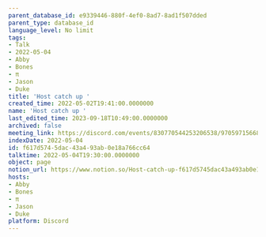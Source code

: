 ```yaml
---
parent_database_id: e9339446-880f-4ef0-8ad7-8ad1f507dded
parent_type: database_id
language_level: No limit
tags:
- Talk
- 2022-05-04
- Abby
- Bones
- π
- Jason
- Duke
title: 'Host catch up '
created_time: 2022-05-02T19:41:00.0000000
name: 'Host catch up '
last_edited_time: 2023-09-18T10:49:00.0000000
archived: false
meeting_link: https://discord.com/events/830770544253206538/970597156681568276
indexDate: 2022-05-04
id: f617d574-5dac-43a4-93ab-0e18a766cc64
talktime: 2022-05-04T19:30:00.0000000
object: page
notion_url: https://www.notion.so/Host-catch-up-f617d5745dac43a493ab0e18a766cc64
hosts:
- Abby
- Bones
- π
- Jason
- Duke
platform: Discord
---
```





